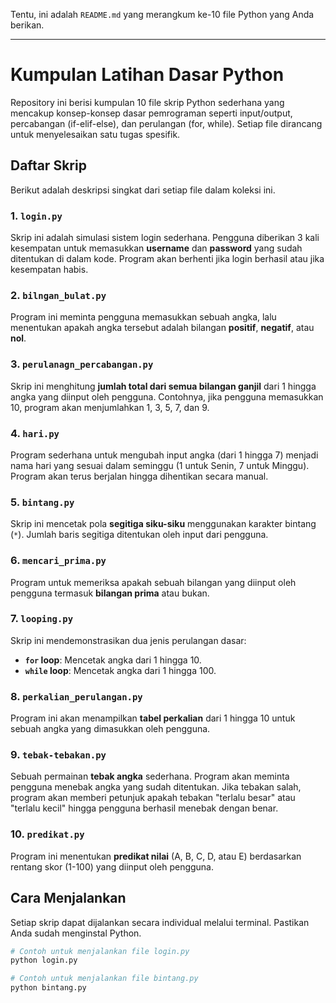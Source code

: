 Tentu, ini adalah `README.md` yang merangkum ke-10 file Python yang Anda berikan.

-----

# Kumpulan Latihan Dasar Python

Repository ini berisi kumpulan 10 file skrip Python sederhana yang mencakup konsep-konsep dasar pemrograman seperti input/output, percabangan (if-elif-else), dan perulangan (for, while). Setiap file dirancang untuk menyelesaikan satu tugas spesifik.

## Daftar Skrip

Berikut adalah deskripsi singkat dari setiap file dalam koleksi ini.

### 1\. `login.py`

Skrip ini adalah simulasi sistem login sederhana. Pengguna diberikan 3 kali kesempatan untuk memasukkan **username** dan **password** yang sudah ditentukan di dalam kode. Program akan berhenti jika login berhasil atau jika kesempatan habis.

### 2\. `bilngan_bulat.py`

Program ini meminta pengguna memasukkan sebuah angka, lalu menentukan apakah angka tersebut adalah bilangan **positif**, **negatif**, atau **nol**.

### 3\. `perulanagn_percabangan.py`

Skrip ini menghitung **jumlah total dari semua bilangan ganjil** dari 1 hingga angka yang diinput oleh pengguna. Contohnya, jika pengguna memasukkan 10, program akan menjumlahkan 1, 3, 5, 7, dan 9.

### 4\. `hari.py`

Program sederhana untuk mengubah input angka (dari 1 hingga 7) menjadi nama hari yang sesuai dalam seminggu (1 untuk Senin, 7 untuk Minggu). Program akan terus berjalan hingga dihentikan secara manual.

### 5\. `bintang.py`

Skrip ini mencetak pola **segitiga siku-siku** menggunakan karakter bintang (`*`). Jumlah baris segitiga ditentukan oleh input dari pengguna.

### 6\. `mencari_prima.py`

Program untuk memeriksa apakah sebuah bilangan yang diinput oleh pengguna termasuk **bilangan prima** atau bukan.

### 7\. `looping.py`

Skrip ini mendemonstrasikan dua jenis perulangan dasar:

  - **`for` loop**: Mencetak angka dari 1 hingga 10.
  - **`while` loop**: Mencetak angka dari 1 hingga 100.

### 8\. `perkalian_perulangan.py`

Program ini akan menampilkan **tabel perkalian** dari 1 hingga 10 untuk sebuah angka yang dimasukkan oleh pengguna.

### 9\. `tebak-tebakan.py`

Sebuah permainan **tebak angka** sederhana. Program akan meminta pengguna menebak angka yang sudah ditentukan. Jika tebakan salah, program akan memberi petunjuk apakah tebakan "terlalu besar" atau "terlalu kecil" hingga pengguna berhasil menebak dengan benar.

### 10\. `predikat.py`

Program ini menentukan **predikat nilai** (A, B, C, D, atau E) berdasarkan rentang skor (1-100) yang diinput oleh pengguna.

## Cara Menjalankan

Setiap skrip dapat dijalankan secara individual melalui terminal. Pastikan Anda sudah menginstal Python.

```bash
# Contoh untuk menjalankan file login.py
python login.py

# Contoh untuk menjalankan file bintang.py
python bintang.py
```